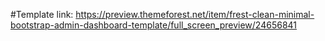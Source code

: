 #Template link:
https://preview.themeforest.net/item/frest-clean-minimal-bootstrap-admin-dashboard-template/full_screen_preview/24656841
